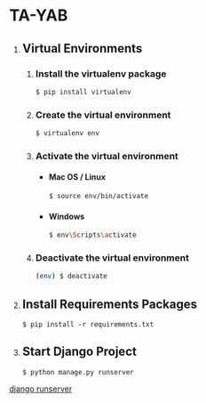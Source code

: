 # TA-YAB

1. ## Virtual Environments

    1. ### Install the virtualenv package
        ```bash
        $ pip install virtualenv
        ```

    2. ### Create the virtual environment
        ```bash
        $ virtualenv env
        ```

    3. ### Activate the virtual environment
        - #### Mac OS / Linux
          ```bash
          $ source env/bin/activate
          ```
        - #### Windows
          ```bash
          $ env\Scripts\activate
          ```

    4. ### Deactivate the virtual environment
        ```bash
        (env) $ deactivate
        ```

2. ## Install Requirements Packages
    ```
    $ pip install -r requirements.txt
    ```

3. ## Start Django Project
    ```
    $ python manage.py runserver
    ```
    
[django runserver]( https://docs.djangoproject.com/en/3.2/ref/django-admin/#runserver )
